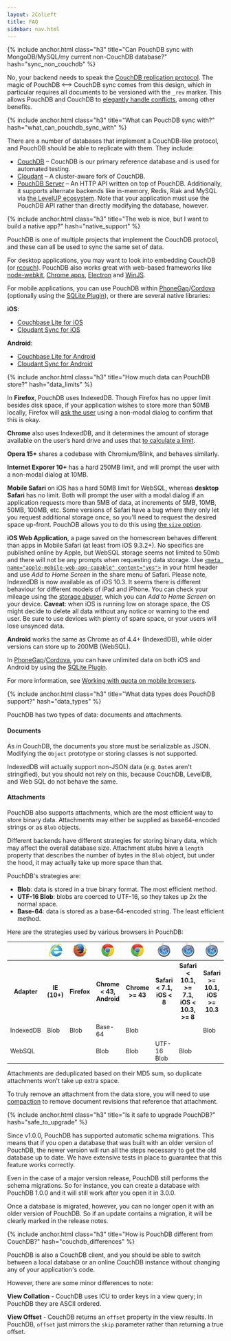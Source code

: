 ```yaml
---
layout: 2ColLeft
title: FAQ
sidebar: nav.html
---
```


{% include anchor.html class="h3" title="Can PouchDB sync with MongoDB/MySQL/my current non-CouchDB database?" hash="sync_non_couchdb" %}


No, your backend needs to speak the [CouchDB replication protocol](http://couchdb.readthedocs.org/en/latest/replication/protocol.html). The magic of PouchDB <&ndash;> CouchDB sync comes from this design, which in particular requires all documents to be versioned with the `_rev` marker. This allows PouchDB and CouchDB to [elegantly handle conflicts](http://writing.jan.io/2013/12/19/understanding-couchdb-conflicts.html), among other benefits.

{% include anchor.html class="h3" title="What can PouchDB sync with?" hash="what_can_pouchdb_sync_with" %}

There are a number of databases that implement a CouchDB-like protocol, and PouchDB should be able to replicate with them. They include:

 * [CouchDB](http://couchdb.apache.org/) &ndash; CouchDB is our primary reference database and is used for automated testing.
 * [Cloudant](https://cloudant.com/) &ndash; A cluster-aware fork of CouchDB.
 * [PouchDB Server](https://github.com/pouchdb/pouchdb-server) &ndash; An HTTP API written on top of PouchDB. Additionally, it supports alternate backends like in-memory, Redis, Riak and MySQL via [the LevelUP ecosystem](https://github.com/rvagg/node-levelup/wiki/Modules#storage). Note that your application must use the PouchDB API rather than directly modifying the database, however.

{% include anchor.html class="h3" title="The web is nice, but I want to build a native app?" hash="native_support" %}

PouchDB is one of multiple projects that implement the CouchDB protocol, and these can all be used to sync the same set of data.

For desktop applications, you may want to look into embedding CouchDB (or [rcouch](https://github.com/refuge/rcouch)). PouchDB also works great with web-based frameworks like [node-webkit](https://github.com/rogerwang/node-webkit), [Chrome apps](https://developer.chrome.com/apps/about_apps), [Electron](https://github.com/atom/electron) and [WinJS](http://try.buildwinjs.com/#listview).

For mobile applications, you can use PouchDB within [PhoneGap](http://phonegap.com/)/[Cordova](http://cordova.apache.org/) (optionally using the [SQLite Plugin](https://github.com/brodysoft/Cordova-SQLitePlugin)), or there are several native libraries:

**iOS**:

* [Couchbase Lite for iOS](https://github.com/couchbase/couchbase-lite-ios)
* [Cloudant Sync for iOS](https://github.com/cloudant/CDTDatastore)

**Android**:

* [Couchbase Lite for Android](https://github.com/couchbase/couchbase-lite-android)
* [Cloudant Sync for Android](https://github.com/cloudant/sync-android)

{% include anchor.html class="h3" title="How much data can PouchDB store?" hash="data_limits" %}

In **Firefox**, PouchDB uses IndexedDB. Though Firefox has no upper limit besides disk space, if your application wishes to store more than 50MB locally, Firefox will [ask the user](https://developer.mozilla.org/en-US/docs/Web/API/IndexedDB_API) using a non-modal dialog to confirm that this is okay.

**Chrome** also uses IndexedDB, and it determines the amount of storage available on the user&#8217;s hard drive and uses that [to calculate a limit](https://developers.google.com/chrome/whitepapers/storage#temporary).

**Opera 15+** shares a codebase with Chromium/Blink, and behaves similarly.

**Internet Exporer 10+** has a hard 250MB limit, and will prompt the user with a non-modal dialog at 10MB.

**Mobile Safari** on iOS has a hard 50MB limit for WebSQL, whereas **desktop Safari** has no limit. Both will prompt the user with a modal dialog if an application requests more than 5MB of data, at increments of 5MB, 10MB, 50MB, 100MB, etc. Some versions of Safari have a bug where they only let you request additional storage once, so you'll need to request the desired space up-front. PouchDB allows you to do this using [the `size` option](http://pouchdb.com/api.html#create_database).

**iOS Web Application**, a page saved on the homescreen behaves different than apps in Mobile Safari (at least from iOS 9.3.2+). No specifics are published online by Apple, but WebSQL storage seems not limited to 50mb and there will not be any prompts when requesting data storage. Use [`<meta name="apple-mobile-web-app-capable" content="yes">`](https://developer.apple.com/library/ios/documentation/AppleApplications/Reference/SafariWebContent/ConfiguringWebApplications/ConfiguringWebApplications.html#//apple_ref/doc/uid/TP40002051-CH3-SW3) in your html header and use *Add to Home Screen* in the share menu of Safari. Please note, IndexedDB is now available as of iOS 10.3. It seems there is different behaviour for different models of iPad and iPhone. You can check your mileage using the [storage abuser](http://demo.agektmr.com/storage/), which you can *Add to Home Screen* on your device. **Caveat**: when iOS is running low on storage space, the OS might decide to delete all data without any notice or warning to the end user. Be sure to use devices with plenty of spare space, or your users will lose unsynced data.

**Android** works the same as Chrome as of 4.4+ (IndexedDB), while older versions can store up to 200MB (WebSQL).

In [PhoneGap](http://phonegap.com/)/[Cordova](http://cordova.apache.org/), you can have unlimited data on both iOS and Android by using the [SQLite Plugin](https://github.com/brodysoft/Cordova-SQLitePlugin).

For more information, see [Working with quota on mobile browsers](http://www.html5rocks.com/en/tutorials/offline/quota-research/).

{% include anchor.html class="h3" title="What data types does PouchDB support?" hash="data_types" %}

PouchDB has two types of data: documents and attachments.

#### Documents

As in CouchDB, the documents you store must be serializable as JSON. Modifying the `Object` prototype or storing classes is not supported.

IndexedDB will actually support non-JSON data (e.g. `Date`s aren't stringified), but you should not rely on this, because CouchDB, LevelDB, and Web SQL do not behave the same.

#### Attachments

PouchDB also supports attachments, which are the most efficient way to store binary data. Attachments may either be supplied as base64-encoded strings or as `Blob` objects.

Different backends have different strategies for storing binary data, which may affect the overall database size. Attachment stubs have a `length` property that describes the number of bytes in the `Blob` object, but under the hood, it may actually take up more space than that.

PouchDB's strategies are:

* **Blob**: data is stored in a true binary format. The most efficient method.
* **UTF-16 Blob**: blobs are coerced to UTF-16, so they takes up 2x the normal space.
* **Base-64**: data is stored as a base-64-encoded string. The least efficient method.

Here are the strategies used by various browsers in PouchDB:

<div class="table-responsive">
<table class="table">
<tr>
    <td></td>
	<th><img src="static/img/browser-logos/internet-explorer_32x32.png" alt="IE"/></th>
	<th><img src="static/img/browser-logos/firefox_32x32.png" alt="Firefox"/></th>
	<th><img src="static/img/browser-logos/chrome_32x32.png" alt="Chrome"/></th>
	<th><img src="static/img/browser-logos/chrome_32x32.png" alt="Chrome"/></th>
	<th><img src="static/img/browser-logos/safari_32x32.png" alt="Safari"/></th>
	<th><img src="static/img/browser-logos/safari_32x32.png" alt="Safari"/></th>
	<th><img src="static/img/browser-logos/safari_32x32.png" alt="Safari"/></th>
</tr>
<tr>
    <th>Adapter</th>
	<th>IE (10+)</th>
	<th>Firefox</th>
	<th>Chrome < 43,<br/>Android</th>
	<th>Chrome >= 43</th>
	<th>Safari < 7.1,<br/>iOS < 8</th>
	<th>Safari < 10.1, >= 7.1,<br/>iOS < 10.3, >= 8</th>
	<th>Safari >= 10.1,<br/>iOS >= 10.3</th>
</tr>
<tr>
    <td>IndexedDB</td>
	<td>Blob</td>
	<td>Blob</td>
	<td>Base-64</td>
	<td>Blob</td>
	<td></td>
	<td></td>
	<td>Blob</td>
</tr>
<tr>
	<td>WebSQL</td>
	<td></td>
	<td></td>
	<td>Blob</td>
	<td>Blob</td>
	<td>UTF-16 Blob</td>
	<td>Blob</td>
	<td></td>
</tr>
</table>
</div>

Attachments are deduplicated based on their MD5 sum, so duplicate attachments won't take up extra space.

To truly remove an attachment from the data store, you will need to use [compaction](http://pouchdb.com/api.html#compaction) to remove document revisions that reference that attachment.

{% include anchor.html class="h3" title="Is it safe to upgrade PouchDB?" hash="safe_to_upgrade" %}

Since v1.0.0, PouchDB has supported automatic schema migrations. This means that if you open a database that was built with an older version of PouchDB, the newer version will run all the steps necessary to get the old database up to date. We have extensive tests in place to guarantee that this feature works correctly.

Even in the case of a major version release, PouchDB still performs the schema migrations. So for instance, you can create a database with PouchDB 1.0.0 and it will still work after you open it in 3.0.0.

Once a database is migrated, however, you can no longer open it with an older version of PouchDB. So if an update contains a migration, it will be clearly marked in the release notes.

{% include anchor.html class="h3" title="How is PouchDB different from CouchDB?" hash="couchdb_differences" %}

PouchDB is also a CouchDB client, and you should be able to switch between a local database or an online CouchDB instance without changing any of your application's code.

However, there are some minor differences to note:

**View Collation** - CouchDB uses ICU to order keys in a view query; in PouchDB they are ASCII ordered.

**View Offset** - CouchDB returns an `offset` property in the view results. In PouchDB, `offset` just mirrors the `skip` parameter rather than returning a true offset.
